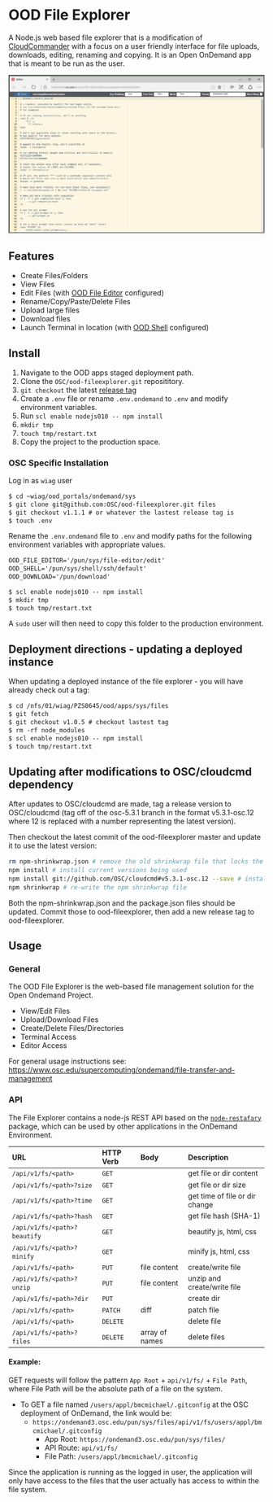 # OOD File Explorer

A Node.js web based file explorer that is a modification of [CloudCommander](http://cloudcmd.io/) with a focus on a user friendly interface for file uploads, downloads, editing, renaming and copying. It is an Open OnDemand app that is meant to be run as the user.

![File Explorer Interface](docs/img/001_interface.png)

## Features

* Create Files/Folders
* View Files
* Edit Files (with [OOD File Editor](https://github.com/OSC/ood-fileeditor) configured)
* Rename/Copy/Paste/Delete Files
* Upload large files
* Download files
* Launch Terminal in location (with [OOD Shell](https://github.com/OSC/ood-shell) configured)

## Install

1. Navigate to the OOD apps staged deployment path.
2. Clone the `OSC/ood-fileexplorer.git` reposititory.
3. `git checkout` the latest [release tag](https://github.com/OSC/ood-fileexplorer/releases)
4. Create a `.env` file or rename `.env.ondemand` to `.env` and modify environment variables.
5. Run `scl enable nodejs010 -- npm install`
6. `mkdir tmp`
7. `touch tmp/restart.txt`
8. Copy the project to the production space.
 
### OSC Specific Installation

Log in as `wiag` user

```
$ cd ~wiag/ood_portals/ondemand/sys
$ git clone git@github.com:OSC/ood-fileexplorer.git files
$ git checkout v1.1.1 # or whatever the lastest release tag is
$ touch .env
```

Rename the `.env.ondemand` file to `.env` and modify paths for the following environment variables with appropriate values.

```
OOD_FILE_EDITOR='/pun/sys/file-editor/edit'
OOD_SHELL='/pun/sys/shell/ssh/default'
OOD_DOWNLOAD='/pun/download'
```

```
$ scl enable nodejs010 -- npm install
$ mkdir tmp
$ touch tmp/restart.txt
```

A `sudo` user will then need to copy this folder to the production environment.

## Deployment directions - updating a deployed instance

When updating a deployed instance of the file explorer - you will have already check out a tag:

```
$ cd /nfs/01/wiag/PZS0645/ood/apps/sys/files
$ git fetch
$ git checkout v1.0.5 # checkout lastest tag
$ rm -rf node_modules
$ scl enable nodejs010 -- npm install
$ touch tmp/restart.txt
```

## Updating after modifications to OSC/cloudcmd dependency

After updates to OSC/cloudcmd are made, tag a release version to OSC/cloudcmd (tag off of the osc-5.3.1 branch in the format v5.3.1-osc.12 where 12 is replaced with a number representing the latest version).

Then checkout the latest commit of the ood-fileexplorer master and update it to use the latest version:

```bash
rm npm-shrinkwrap.json # remove the old shrinkwrap file that locks the dependency versions
npm install # install current versions being used
npm install git://github.com/OSC/cloudcmd#v5.3.1-osc.12 --save # install the version you want
npm shrinkwrap # re-write the npm shrinkwrap file
```

Both the npm-shrinkwrap.json and the package.json files should be updated. Commit those to ood-fileexplorer, then add a new release tag to ood-fileexplorer.

## Usage

### General

The OOD File Explorer is the web-based file management solution for the Open Ondemand Project.

* View/Edit Files
* Upload/Download Files
* Create/Delete Files/Directories
* Terminal Access
* Editor Access

For general usage instructions see: https://www.osc.edu/supercomputing/ondemand/file-transfer-and-management

### API

The File Explorer contains a node-js REST API based on the [`node-restafary`](https://github.com/coderaiser/node-restafary) package, which can be used by other applications in the OnDemand Environment.

|URL                            |HTTP Verb   |Body               |Description                    |
|:------------------------------|:-----------|:------------------|:------------------------------|
|`/api/v1/fs/<path>`            |`GET`       |                   | get file or dir content       |
|`/api/v1/fs/<path>?size`       |`GET`       |                   | get file or dir size          |
|`/api/v1/fs/<path>?time`       |`GET`       |                   | get time of file or dir change|
|`/api/v1/fs/<path>?hash`       |`GET`       |                   | get file hash (SHA-1)         |
|`/api/v1/fs/<path>?beautify`   |`GET`       |                   | beautify js, html, css        |
|`/api/v1/fs/<path>?minify`     |`GET`       |                   | minify js, html, css          |
|`/api/v1/fs/<path>`            |`PUT`       | file content      | create/write file             |
|`/api/v1/fs/<path>?unzip`      |`PUT`       | file content      | unzip and create/write file   |
|`/api/v1/fs/<path>?dir`        |`PUT`       |                   | create dir                    |
|`/api/v1/fs/<path>`            |`PATCH`     | diff              | patch file                    |
|`/api/v1/fs/<path>`            |`DELETE`    |                   | delete file                   |
|`/api/v1/fs/<path>?files`      |`DELETE`    | array of names    | delete files                  |

#### Example:

GET requests will follow the pattern `App Root` + `api/v1/fs/` + `File Path`, where File Path will be the absolute path of a file on the system.

* To GET a file named `/users/appl/bmcmichael/.gitconfig` at the OSC deployment of OnDemand, the link would be:
  * `https://ondemand3.osc.edu/pun/sys/files/api/v1/fs/users/appl/bmcmichael/.gitconfig`
    * App Root: `https://ondemand3.osc.edu/pun/sys/files/`
    * API Route: `api/v1/fs/`
    * File Path: `/users/appl/bmcmichael/.gitconfig`

Since the application is running as the logged in user, the application will only have access to the files that the user actually has access to within the file system.
